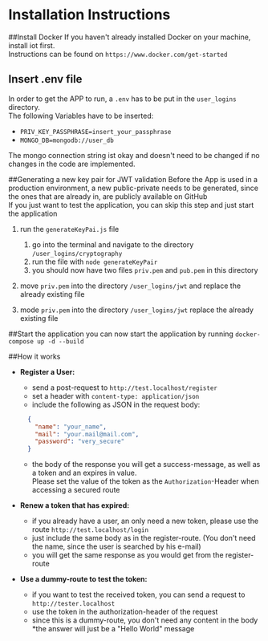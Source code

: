# Installation Instructions

##Install Docker
If you haven't already installed Docker on your machine, install iot first.
<br/>
Instructions can be found on `https://www.docker.com/get-started`

## Insert .env file
In order to get the APP to run, a `.env` has to be put in the `user_logins` directory.
<br/>
The following Variables have to be inserted:
<br/>
* `PRIV_KEY_PASSPHRASE=insert_your_passphrase`
* `MONGO_DB=mongodb://user_db`

The mongo connection string ist okay and doesn't need to be changed if no changes in the code are implemented.
<br/>

##Generating a new key pair for JWT validation
Before the App is used in a production environment, a new public-private needs to be generated, since the ones that are already in, are publicly available on GitHub 
<br/>
If you just want to test the application, you can skip this step and just start the application

1. run the `generateKeyPai.js` file
    1. go into the terminal and navigate to the directory `/user_logins/cryptography`
    2. run the file with `node generateKeyPair`
    3. you should now have two files `priv.pem` and `pub.pem` in this directory
   
2. move `priv.pem` into the directory `/user_logins/jwt` and replace the already existing file
3. mode `priv.pem` into the directory `/user_logins/jwt` replace the already existing file

##Start the application
you can now start the application by running `docker-compose up -d --build`

##How it works
* **Register a User:**
    * send a post-request to `http://test.localhost/register`
    * set a header with `content-type: application/json`
    * include the following as JSON in the request body: <br/>
    ```json
      {
        "name": "your_name",
        "mail": "your.mail@mail.com",
        "password": "very_secure"
      }   
    ```
  * the body of the response you will get a success-message, as well as a token and an expires in value.<br/>
    Please set the value of the token as the `Authorization`-Header when accessing a secured route
    
* **Renew a token that has expired:**
    * if you already have a user, an only need a new token, please use the route `http://test.localhost/login`
    * just include the same body as in the register-route. (You don't need the name, since the user is searched by his e-mail)
    * you will get the same response as you would get from the register-route
    
* **Use a dummy-route to test the token:**
    * if you want to test the received token, you can send a request to `http://tester.localhost`
    * use the token in the authorization-header of the request
    * since this is a dummy-route, you don't need any content in the body
    *the answer will just be a "Hello World" message 